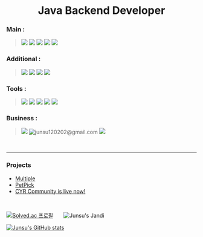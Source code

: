 # <div align="center">Java Backend Developer</div>

### Main :
> <img src="https://img.shields.io/badge/java-%23007396.svg?&style=for-the-badge&logo=Java&logoColor=white" />
> <img src="https://camo.githubusercontent.com/c5c6f5ba41163a05ef0c9aa47053749f7b2da2edaa4df9002af8345adcf8a9f0/68747470733a2f2f696d672e736869656c64732e696f2f62616467652f737072696e67626f6f742d3644423333463f7374796c653d666f722d7468652d6261646765266c6f676f3d737072696e67626f6f74266c6f676f436f6c6f723d7768697465">
> <img src="https://img.shields.io/badge/mysql-%234479A1.svg?&style=for-the-badge&logo=mysql&logoColor=white" />
> <img src="https://img.shields.io/badge/amazonaws-232F3E?style=for-the-badge&logo=amazonaws&logoColor=white">
> <img src="https://img.shields.io/badge/docker-%232496ED.svg?&style=for-the-badge&logo=docker&logoColor=white" />



### Additional :
> <img src="https://img.shields.io/badge/render-000000.svg?&style=for-the-badge&logo=render&logoColor=white" />
> <img src="https://img.shields.io/badge/redis-%23DC382D.svg?&style=for-the-badge&logo=redis&logoColor=white" />
> <img src="https://img.shields.io/badge/firebase-%23FFCA28.svg?&style=for-the-badge&logo=firebase&logoColor=black" />
> <img src="https://img.shields.io/badge/R-276DC3.svg?&style=for-the-badge&logo=R&logoColor=white" />



### Tools :
> <img src="https://img.shields.io/badge/intellij%20idea-%23000000.svg?&style=for-the-badge&logo=intellij%20idea&logoColor=white" />
> <img src="https://img.shields.io/badge/eclipse%20ide-%232C2255.svg?&style=for-the-badge&logo=eclipse%20ide&logoColor=white" />
> <img src="https://img.shields.io/badge/jira-%230052CC.svg?&style=for-the-badge&logo=jira&logoColor=white" />
> <img src="https://img.shields.io/badge/Postman-FF6C37.svg?&style=for-the-badge&logo=Postman&logoColor=white" />
> <img src="https://img.shields.io/badge/notion-%23000000.svg?&style=for-the-badge&logo=notion&logoColor=white" />



### Business :
> <a href="https://jundyu.tistory.com/" title="블로그 둘러보기"><img src="https://img.shields.io/badge/Tistory-000000.svg?&style=for-the-badge&logo=tistory&logoColor=white"/></a>
> <img src="https://img.shields.io/badge/gmail-%23EA4335.svg?&style=for-the-badge&logo=gmail&logoColor=white" title="junsu120202@gmail.com"/>
> <img src="https://img.shields.io/badge/slack-%234A154B.svg?&style=for-the-badge&logo=slack&logoColor=white"/>

<br/>

---
### Projects
- <a href="https://github.com/jueunseuk/MultipleWebService-Frontend-Fork/tree/main">Multiple</a>
- <a href="https://github.com/team-petpick/petpick-backend">PetPick</a>
- <a href="https://cyr-community.vercel.app/">CYR Community is live now!</a>

<br/>

[![Solved.ac
프로필](http://mazassumnida.wtf/api/generate_badge?boj=junsu0825)](https://solved.ac/junsu0825)&nbsp;&nbsp;&nbsp;&nbsp;&nbsp;&nbsp;&nbsp;![Junsu's Jandi](http://mazandi.herokuapp.com/api?handle=junsu0825&theme=warm)

[![Junsu's GitHub stats](https://github-readme-stats.vercel.app/api?username=jueunseuk&show_icons=true&theme=dracula)](https://github.com/anuraghazra/github-readme-stats)
